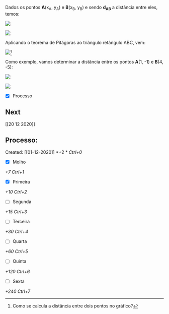 Dados os pontos **A**(x<sub>A</sub>, y<sub>A</sub>) e **B**(x<sub>B</sub>, y<sub>B</sub>) e sendo **d<sub>AB</sub>**
a distância entre eles, temos:

![](https://www.somatematica.com.br/emedio/retas/Image6.gif)

![](https://www.somatematica.com.br/emedio/retas/Image7.gif)

Aplicando o teorema de Pitágoras ao triângulo retângulo ABC, vem:

![](https://www.somatematica.com.br/emedio/retas/Image9.gif)[^1]

[^1]: Como se calcula a distância entre dois pontos no gráfico?


Como exemplo, vamos determinar a distância entre os pontos **A**(1, -1)
e **B**(4, -5):



![](https://www.somatematica.com.br/emedio/retas/Image10.gif)

![](https://www.somatematica.com.br/emedio/retas/Image12.gif)

- [x] Processo

## Next
[[20 12 2020]]
## Processo:
Created: [[01-12-2020]]
*+2 *  *Ctrl+0*
- [x] Molho  

*+7*  *Ctrl+1*

- [x] Primeira 

*+10*  *Ctrl+2*

- [ ] Segunda

*+15*  *Ctrl+3*

- [ ] Terceira 

*+30*  *Ctrl+4*

- [ ] Quarta 

*+60*  *Ctrl+5*

- [ ] Quinta 

*+120*  *Ctrl+6*

- [ ] Sexta 

*+240*  *Ctrl+7*
